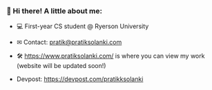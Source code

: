 ### 👋 Hi there! A little about me:

- 💻 First-year CS student @ Ryerson University
- ✉ Contact: pratik@pratiksolanki.com
- 🛠 https://www.pratiksolanki.com/ is where you can view my work (website will be updated soon!)

- Devpost: https://devpost.com/pratikksolanki

